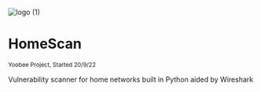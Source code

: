 ![logo (1)](https://user-images.githubusercontent.com/62681404/191140983-4e4e9a96-bd8a-4ee9-a5ba-532f5b73a4c2.png)
# HomeScan
<sub>Yoobee Project, Started 20/9/22</sub>

Vulnerability scanner for home networks built in Python aided by Wireshark
